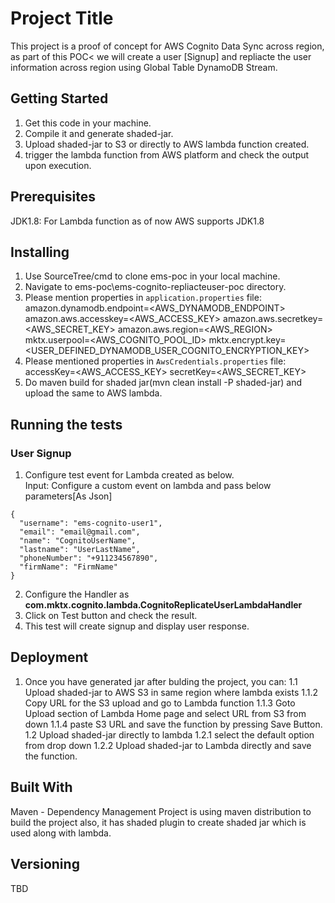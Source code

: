 # Project Title

This project is a proof of concept for AWS Cognito Data Sync across region, as part of this POC< we will create a user [Signup]
and repliacte the user information across region using Global Table DynamoDB Stream.

## Getting Started

1. Get this code in your machine.
2. Compile it and generate shaded-jar.
3. Upload shaded-jar to S3 or directly to AWS lambda function created.
4. trigger the lambda function from AWS platform and check the output upon execution.

## Prerequisites
JDK1.8: For Lambda function as of now AWS supports JDK1.8

## Installing
1. Use SourceTree/cmd to clone ems-poc in your local machine.
2. Navigate to ems-poc\ems-cognito-repliacteuser-poc directory.
3. Please mention properties in ``application.properties`` file:
amazon.dynamodb.endpoint=<AWS_DYNAMODB_ENDPOINT>
amazon.aws.accesskey=<AWS_ACCESS_KEY>
amazon.aws.secretkey=<AWS_SECRET_KEY>
amazon.aws.region=<AWS_REGION>
mktx.userpool=<AWS_COGNITO_POOL_ID>
mktx.encrypt.key=<USER_DEFINED_DYNAMODB_USER_COGNITO_ENCRYPTION_KEY>
4. Please mentioned properties in ``AwsCredentials.properties`` file:
accessKey=<AWS_ACCESS_KEY>
secretKey=<AWS_SECRET_KEY>
5. Do maven build for shaded jar(mvn clean install -P shaded-jar) and upload the same to AWS lambda.

## Running the tests
### User Signup
1. Configure test event for Lambda created as below.<br/>
Input: Configure a custom event on lambda and pass below parameters[As Json]
```
{
  "username": "ems-cognito-user1",
  "email": "email@gmail.com",
  "name": "CognitoUserName",
  "lastname": "UserLastName",
  "phoneNumber": "+911234567890",
  "firmName": "FirmName"
}
```

2. Configure the Handler as **com.mktx.cognito.lambda.CognitoReplicateUserLambdaHandler**
3. Click on Test button and check the result.
4. This test will create signup and display user response.


## Deployment
1. Once you have generated jar after bulding the project, you can:
1.1 Upload shaded-jar to AWS S3 in same region where lambda exists
1.1.2 Copy URL for the S3 upload and go to Lambda function
1.1.3 Goto Upload section of Lambda Home page and select URL from S3 from down
1.1.4 paste S3 URL and save the function by pressing Save Button.
1.2 Upload shaded-jar directly to lambda
1.2.1 select the default option from drop down
1.2.2 Upload shaded-jar to Lambda directly and save the function.

## Built With
Maven - Dependency Management
Project is using maven distribution to build the project also, it has shaded plugin to create shaded jar which is used along with lambda.

## Versioning
TBD
